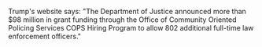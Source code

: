 Trump's website says: "The Department of Justice announced more than $98 million in grant funding through the Office of Community Oriented Policing Services COPS Hiring Program to allow 802 additional full-time law enforcement officers."